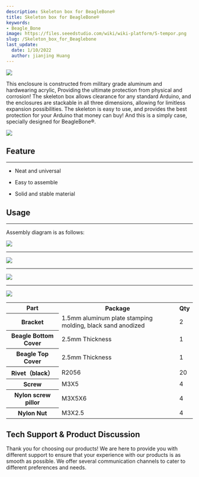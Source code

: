 ```yaml
---
description: Skeleton box for BeagleBone®
title: Skeleton box for BeagleBone®
keywords:
- Beagle_Bone
image: https://files.seeedstudio.com/wiki/wiki-platform/S-tempor.png
slug: /Skeleton_box_for_Beaglebone
last_update:
  date: 1/10/2022
  author: jianjing Huang
---
```


![](https://files.seeedstudio.com/wiki/Skeleton_box_for_Beaglebone/img/Skeleton_box_for_Beaglebone_01.bmp)

This enclosure is constructed from military grade aluminum and hardwearing acrylic, Providing the ultimate protection from physical and corrosion! The skeleton box allows clearance for any standard Arduino, and the enclosures are stackable in all three dimensions, allowing for limitless expansion possibilities. The skeleton is easy to use, and provides the best protection for your Arduino that money can buy! And this is a simply case, specially designed for BeagleBone®.

<p style={{textAlign: 'center'}}><a href="https://www.seeedstudio.com/Skeleton-Box-For-Beaglebone-p-1952.html" target="_blank"><img src="https://files.seeedstudio.com/wiki/Seeed-WiKi/docs/images/300px-Get_One_Now_Banner-ragular.png"/></a></p>

## Feature

---

* Neat and universal

* Easy to assemble

* Solid and stable material

## Usage

---
Assembly diagram is as follows:

![](https://files.seeedstudio.com/wiki/Skeleton_box_for_Beaglebone/img/Skeleton_box_for_Beaglebone_12.bmp)

* * *

![](https://files.seeedstudio.com/wiki/Skeleton_box_for_Beaglebone/img/Skeleton_box_for_Beaglebone_13.bmp)

* * *

![](https://files.seeedstudio.com/wiki/Skeleton_box_for_Beaglebone/img/Skeleton_box_for_Beaglebone_14.bmp)

* * *

![](https://files.seeedstudio.com/wiki/Skeleton_box_for_Beaglebone/img/Skeleton_box_for_Beaglebone_15.bmp)

<table cellSpacing={0} width="80%">
  <tbody><tr>
      <th scope="col"> Part
      </th>
      <th scope="col"> Package
      </th>
      <th scope="col"> Qty
      </th></tr>
    <tr>
      <th scope="row"> Bracket
      </th>
      <td> 1.5mm aluminum plate stamping molding, black sand anodized
      </td>
      <td> 2
      </td></tr>
    <tr>
      <th scope="row">Beagle Bottom Cover
      </th>
      <td> 2.5mm Thickness
      </td>
      <td> 1
      </td></tr>
    <tr>
      <th scope="row">Beagle Top Cover
      </th>
      <td> 2.5mm Thickness
      </td>
      <td> 1
      </td></tr>
    <tr>
      <th scope="row">Rivet（black）
      </th>
      <td> R2056
      </td>
      <td> 20
      </td></tr>
    <tr>
      <th scope="row"> Screw
      </th>
      <td> M3X5
      </td>
      <td> 4
      </td></tr>
    <tr>
      <th scope="row">Nylon screw pillor
      </th>
      <td> M3X5X6
      </td>
      <td> 4
      </td></tr>
    <tr>
      <th scope="row">Nylon Nut
      </th>
      <td> M3X2.5
      </td>
      <td> 4
      </td></tr></tbody></table>

## Tech Support & Product Discussion

Thank you for choosing our products! We are here to provide you with different support to ensure that your experience with our products is as smooth as possible. We offer several communication channels to cater to different preferences and needs.

<div class="button_tech_support_container">
<a href="https://forum.seeedstudio.com/" class="button_forum"></a> 
<a href="https://www.seeedstudio.com/contacts" class="button_email"></a>
</div>

<div class="button_tech_support_container">
<a href="https://discord.gg/eWkprNDMU7" class="button_discord"></a> 
<a href="https://github.com/Seeed-Studio/wiki-documents/discussions/69" class="button_discussion"></a>
</div>

